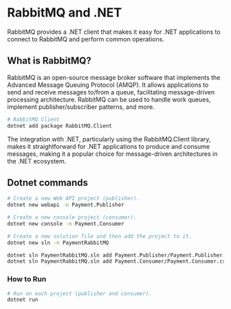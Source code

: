 # RabbitMQ and .NET

RabbitMQ provides a .NET client that makes it easy for .NET applications to connect to RabbitMQ and perform common operations.

## What is RabbitMQ?

RabbitMQ is an open-source message broker software that implements the Advanced Message Queuing Protocol (AMQP). It allows applications to send and receive messages to/from a queue, facilitating message-driven processing architecture. RabbitMQ can be used to handle work queues, implement publisher/subscriber patterns, and more.

```bash
# RabbitMQ Client
dotnet add package RabbitMQ.Client
```

The integration with .NET, particularly using the RabbitMQ.Client library, makes it straightforward for .NET applications to produce and consume messages, making it a popular choice for message-driven architectures in the .NET ecosystem.

## Dotnet commands

```bash
# Create a new Web API project (publisher).
dotnet new webapi -n Payment.Publisher

# Create a new console project (consumer).
dotnet new console -n Payment.Consumer

# Create a new solution file and then add the project to it.
dotnet new sln -n PaymentRabbitMQ

dotnet sln PaymentRabbitMQ.sln add Payment.Publisher/Payment.Publisher.csproj
dotnet sln PaymentRabbitMQ.sln add Payment.Consumer/Payment.Consumer.csproj

```
### How to Run

```bash
# Run on each project (publisher and consumer).
dotnet run
```